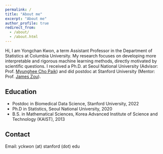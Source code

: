 ```yaml
---
permalink: /
title: "About me"
excerpt: "About me"
author_profile: true
redirect_from: 
  - /about/
  - /about.html
---
```


Hi, I am Yongchan Kwon, a term Assistant Professor in the Department of Statistics at Columbia University. My research focuses on developing more interpretable and rigorous machine learning methods, directly motivated by scientific questions. I received a Ph.D. at Seoul National University (Advisor: Prof. [Myunghee Cho Paik](https://mcpstat.github.io/)) and did postdoc at Stanford University (Mentor: Prof. [James Zou](https://www.james-zou.com/)). 


Education
-----
* Postdoc in Biomedical Data Science, Stanford University, 2022
* Ph.D in Statistics, Seoul National University, 2020
* B.S. in Mathematical Sciences, Korea Advanced Institute of Science and Technology (KAIST), 2013


Contact
------
Email: yckwon (at) stanford (dot) edu